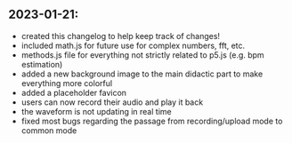 ## 2023-01-21:
* created this changelog to help keep track of changes!
* included math.js for future use for complex numbers, fft, etc.
* methods.js file for everything not strictly related to p5.js (e.g. bpm estimation)
* added a new background image to the main didactic part to make everything more colorful
* added a placeholder favicon
* users can now record their audio and play it back 
* the waveform is not updating in real time
* fixed most bugs regarding the passage from recording/upload mode to common mode
